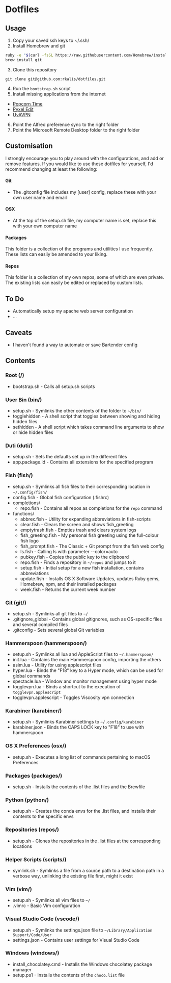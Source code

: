 # Dotfiles

## Usage
1. Copy your saved ssh keys to ~/.ssh/
2. Install Homebrew and git

  ```bash
  ruby -e "$(curl -fsSL https://raw.githubusercontent.com/Homebrew/install/master/install)"
  brew install git
  ```
3. Clone this repository

  ```
  git clone git@github.com:rkalis/dotfiles.git
  ```
4. Run the `bootstrap.sh` script
5. Install missing applications from the internet
  * [Popcorn Time](http://popcorn-time.se/)
  * [Pyxel Edit](http://pyxeledit.com/)
  * [UvAVPN](http://student.uva.nl/en/az/content/uvavpn/\download/download-uvavpn-software.html)
6. Point the Alfred preference sync to the right folder
7. Point the Microsoft Remote Desktop folder to the right folder

## Customisation
I strongly encourage you to play around with the configurations, and add or remove features.
If you would like to use these dotfiles for yourself, I'd recommend changing at least the following:

#### Git
* The .gitconfig file includes my [user] config, replace these with your own user name and email

#### OSX
* At the top of the setup.sh file, my computer name is set, replace this with your own computer name

####  Packages
This folder is a collection of the programs and utilities I use frequently. These lists can easily be amended to your liking.

#### Repos
This folder is a collection of my own repos, some of which are even private. The existing lists can easily be edited or replaced by custom lists.

## To Do

* Automatically setup my apache web server configuration
* ...

## Caveats

* I haven't found a way to automate or save Bartender config

## Contents

### Root (/)
* bootstrap.sh - Calls all setup.sh scripts

### User Bin (bin/)
* setup.sh - Symlinks the other contents of the folder to `~/bin/`
* togglehidden - A shell script that toggles between showing and hiding hidden 
files
* sethidden - A shell script which takes command line arguments to show or hide
hidden files

### Duti (duti/)
* setup.sh - Sets the defaults set up in the different files
* app.package.id - Contains all extensions for the specified program

### Fish (fish/)
* setup.sh - Symlinks all fish files to their corresponding location in `~/.config/fish/`
* config.fish - Global fish configuration (.fishrc)
* completions/
  * repo.fish - Contains all repos as completions for the `repo` command
* functions/
  * abbrex.fish - Utility for expanding abbreviations in fish-scripts
  * clear.fish - Clears the screen and shows fish_greeting
  * emptytrash.fish - Empties trash and clears system logs
  * fish_greeting.fish - My personal fish greeting using the
  full-colour fish logo
  * fish_prompt.fish - The Classic + Git prompt from the fish web config
  * ls.fish - Calling ls with parameter --color=auto
  * pubkey.fish - Copies the public key to the clipboard
  * repo.fish - Finds a repository in `~/repos` and jumps to it
  * setup.fish - Initial setup for a new fish installation,
  contains abbreviations
  * update.fish - Installs OS X Software Updates, updates Ruby gems, Homebrew,
  npm, and their installed packages
  * week.fish - Returns the current week number

### Git (git/)
* setup.sh - Symlinks all git files to `~/`
* .gitignore_global - Contains global gitignores, such as OS-specific files and
several compiled files
* .gitconfig - Sets several global Git variables

### Hammerspoon (hammerspoon/)
* setup.sh - Symlinks all lua and AppleScript files to `~/.hammerspoon/`
* init.lua - Contains the main Hammerspoon config, importing the others
* asim.lua - Utility for using applescript files
* hyper.lua - Binds the "F18" key to a Hyper mode, which can be used for 
global commands
* spectacle.lua - Window and monitor management using hyper mode
* togglevpn.lua - Binds a shortcut to the execution of `togglevpn.applescript`
* togglevpn.applescript - Toggles Viscosity vpn connection

### Karabiner (karabiner/)
* setup.sh - Symlinks Karabiner settings to `~/.config/karabiner`
* karabiner.json - Binds the CAPS LOCK key to "F18" to use with hammerspoon

### OS X Preferences (osx/)
* setup.sh - Executes a long list of commands pertaining to macOS Preferences

### Packages (packages/)
* setup.sh - Installs the contents of the .list files and the Brewfile

### Python (python/)
* setup.sh - Creates the conda envs for the .list files, and installs their
contents to the specific envs

### Repositories (repos/)
* setup.sh - Clones the repositories in the .list files at the corresponding
locations

### Helper Scripts (scripts/)
* symlink.sh - Symlinks a file from a source path to a destination path in a
verbose way, unlinking the existing file first, might it exist

### Vim (vim/)
* setup.sh - Symlinks all vim files to `~/`
* .vimrc - Basic Vim configuration

### Visual Studio Code (vscode/)
* setup.sh - Symlinks the settings.json file to `~/Library/Application Support/Code/User`
* settings.json - Contains user settings for Visual Studio Code

### Windows (windows/)
* install_chocolatey.cmd - Installs the Windows chocolatey package manager
* setup.ps1 - Installs the contents of the `choco.list` file
